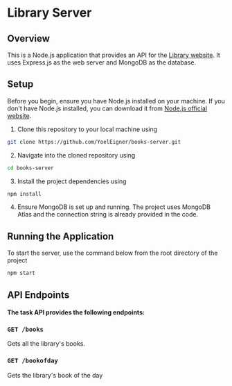 # Library Server

## Overview
This is a Node.js application that provides an API for the [Library website](https://github.com/YoelEigner/books). It uses Express.js as the web server and MongoDB as the database.

## Setup
Before you begin, ensure you have Node.js installed on your machine. If you don't have Node.js installed, you can download it from [Node.js official website](https://nodejs.org/).

1. Clone this repository to your local machine using 
```bash
git clone https://github.com/YoelEigner/books-server.git
```
2. Navigate into the cloned repository using 
```bash
cd books-server
```
3. Install the project dependencies using
```bash
npm install
```
4. Ensure MongoDB is set up and running. The project uses MongoDB Atlas and the connection string is already provided in the code.

## Running the Application
To start the server, use the command below from the root directory of the project
```bash
npm start
```

## API Endpoints

#### The task API provides the following endpoints:
### `GET /books`
Gets all the library's books.

### `GET /bookofday`
Gets the library's book of the day